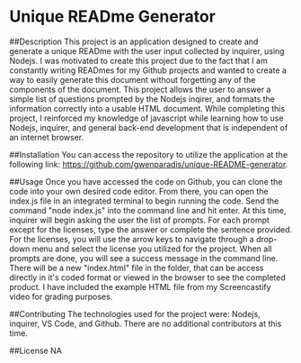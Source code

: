 # Unique READme Generator

##Description
This project is an application designed to create and generate a unique READme with the user input collected by inquirer, using Nodejs. I was motivated to create this project due to the fact that I am constantly writing READmes for my Github projects and wanted to create a way to easily generate this document without forgetting any of the components of the document. This project allows the user to answer a simple list of questions prompted by the Nodejs inqirer, and formats the information correctly into a usable HTML document. While completing this project, I reinforced my knowledge of javascript while learning how to use Nodejs, inquirer, and general back-end development that is independent of an internet browser.

##Installation
You can access the repository to utilize the application at the following link: https://github.com/gwenparadis/unique-README-generator.

##Usage
Once you have accessed the code on Github,  you can clone the code into your own desired code editor. From there, you can open the index.js file in an integrated terminal to begin running the code. Send the command "node index.js" into the command line and hit enter. At this time, inquirer will begin asking the user the list of prompts. For each prompt except for the licenses, type the answer or complete the sentence provided. For the licenses, you will use the arrow keys to navigate through a drop-down menu and select the license you utilized for the project. When all prompts are done, you will see a success message in the command line. There will be a new "index.html" file in the folder, that can be access directly in it's coded format or viewed in the browser to see the completed product. I have included the example HTML file from my Screencastify video for grading purposes. 

##Contributing
The technologies used for the project were: Nodejs, inquirer, VS Code, and Github.
There are no additional contributors at this time.

##License
NA
